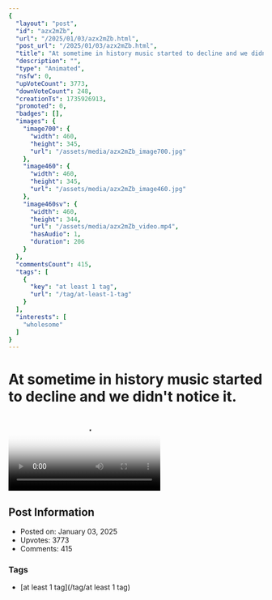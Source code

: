 ```yaml
---
{
  "layout": "post",
  "id": "azx2mZb",
  "url": "/2025/01/03/azx2mZb.html",
  "post_url": "/2025/01/03/azx2mZb.html",
  "title": "At sometime in history music started to decline and we didn't notice it.",
  "description": "",
  "type": "Animated",
  "nsfw": 0,
  "upVoteCount": 3773,
  "downVoteCount": 248,
  "creationTs": 1735926913,
  "promoted": 0,
  "badges": [],
  "images": {
    "image700": {
      "width": 460,
      "height": 345,
      "url": "/assets/media/azx2mZb_image700.jpg"
    },
    "image460": {
      "width": 460,
      "height": 345,
      "url": "/assets/media/azx2mZb_image460.jpg"
    },
    "image460sv": {
      "width": 460,
      "height": 344,
      "url": "/assets/media/azx2mZb_video.mp4",
      "hasAudio": 1,
      "duration": 206
    }
  },
  "commentsCount": 415,
  "tags": [
    {
      "key": "at least 1 tag",
      "url": "/tag/at-least-1-tag"
    }
  ],
  "interests": [
    "wholesome"
  ]
}
---
```


# At sometime in history music started to decline and we didn't notice it.

<video controls playsinline loop poster="/assets/media/azx2mZb_image460.jpg">
  <source src="/assets/media/azx2mZb_video.mp4" type="video/mp4">
  Your browser does not support the video tag.
</video>

## Post Information

- Posted on: January 03, 2025
- Upvotes: 3773
- Comments: 415

### Tags

- [at least 1 tag](/tag/at least 1 tag)
